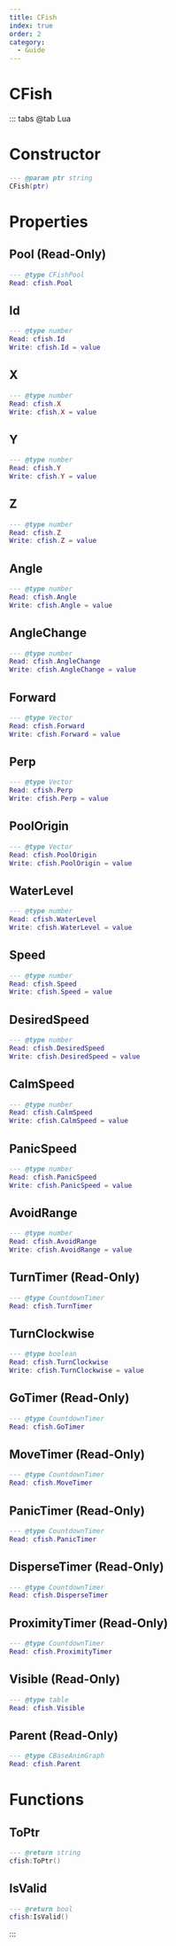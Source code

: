 ```yaml
---
title: CFish
index: true
order: 2
category:
  - Guide
---
```


# CFish

::: tabs
@tab Lua
# Constructor
```lua
--- @param ptr string
CFish(ptr)
```
# Properties
## Pool (Read-Only)
```lua
--- @type CFishPool
Read: cfish.Pool
```
## Id 
```lua
--- @type number
Read: cfish.Id
Write: cfish.Id = value
```
## X 
```lua
--- @type number
Read: cfish.X
Write: cfish.X = value
```
## Y 
```lua
--- @type number
Read: cfish.Y
Write: cfish.Y = value
```
## Z 
```lua
--- @type number
Read: cfish.Z
Write: cfish.Z = value
```
## Angle 
```lua
--- @type number
Read: cfish.Angle
Write: cfish.Angle = value
```
## AngleChange 
```lua
--- @type number
Read: cfish.AngleChange
Write: cfish.AngleChange = value
```
## Forward 
```lua
--- @type Vector
Read: cfish.Forward
Write: cfish.Forward = value
```
## Perp 
```lua
--- @type Vector
Read: cfish.Perp
Write: cfish.Perp = value
```
## PoolOrigin 
```lua
--- @type Vector
Read: cfish.PoolOrigin
Write: cfish.PoolOrigin = value
```
## WaterLevel 
```lua
--- @type number
Read: cfish.WaterLevel
Write: cfish.WaterLevel = value
```
## Speed 
```lua
--- @type number
Read: cfish.Speed
Write: cfish.Speed = value
```
## DesiredSpeed 
```lua
--- @type number
Read: cfish.DesiredSpeed
Write: cfish.DesiredSpeed = value
```
## CalmSpeed 
```lua
--- @type number
Read: cfish.CalmSpeed
Write: cfish.CalmSpeed = value
```
## PanicSpeed 
```lua
--- @type number
Read: cfish.PanicSpeed
Write: cfish.PanicSpeed = value
```
## AvoidRange 
```lua
--- @type number
Read: cfish.AvoidRange
Write: cfish.AvoidRange = value
```
## TurnTimer (Read-Only)
```lua
--- @type CountdownTimer
Read: cfish.TurnTimer
```
## TurnClockwise 
```lua
--- @type boolean
Read: cfish.TurnClockwise
Write: cfish.TurnClockwise = value
```
## GoTimer (Read-Only)
```lua
--- @type CountdownTimer
Read: cfish.GoTimer
```
## MoveTimer (Read-Only)
```lua
--- @type CountdownTimer
Read: cfish.MoveTimer
```
## PanicTimer (Read-Only)
```lua
--- @type CountdownTimer
Read: cfish.PanicTimer
```
## DisperseTimer (Read-Only)
```lua
--- @type CountdownTimer
Read: cfish.DisperseTimer
```
## ProximityTimer (Read-Only)
```lua
--- @type CountdownTimer
Read: cfish.ProximityTimer
```
## Visible (Read-Only)
```lua
--- @type table
Read: cfish.Visible
```
## Parent (Read-Only)
```lua
--- @type CBaseAnimGraph
Read: cfish.Parent
```
# Functions
## ToPtr
```lua
--- @return string
cfish:ToPtr()
```
## IsValid
```lua
--- @return bool
cfish:IsValid()
```

:::